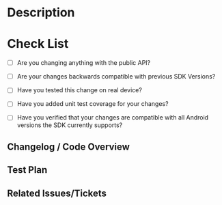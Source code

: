 # Description
<!-- Briefly describe the feature or bug that your pull request addresses -->

# Check List

- [ ] Are you changing anything with the public API?
- [ ] Are your changes backwards compatible with previous SDK Versions?
- [ ] Have you tested this change on real device?
- [ ] Have you added unit test coverage for your changes?
- [ ] Have you verified that your changes are compatible with all Android versions the SDK currently supports?


## Changelog / Code Overview
<!-- What was changed / added / removed and why. Attach screenshots or other supporting materials -->


## Test Plan
<!-- How was this code tested / How should reviewers test it? -->


## Related Issues/Tickets
<!-- Link to relevant issues or discussion -->

